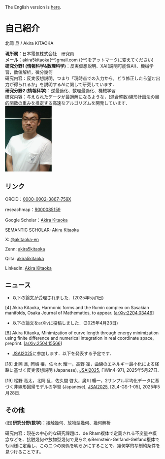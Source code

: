 The English version is [here](https://akira5kitaoka.github.io/Akira5Kitaoka-en.github.io/).

# 自己紹介

北岡 旦 / Akira KITAOKA

<div class="box">
  <div class="box-text">
    <b>現所属</b>：日本電気株式会社　研究員<br>
    <b>メール</b>：akira5kitaoka(^^)gmail.com ((^^)をアットマークに変えてください)<br>
    <b>研究分野1 (情報科学&数理科学)</b>：反実仮想説明、XAI(説明可能性AI)、機械学習，数値解析，微分幾何<br>
    研究内容：反実仮想説明，つまり「現時点での入力から，どう修正したら望む出力が得られるか」を説明するAIに関して研究しています．<br>
    <b>研究分野2 (情報科学)</b>：逆最適化、数理最適化、機械学習<br>    
    研究内容：与えられたデータが最適解になるような，(混合整数)線形計画法の目的関数の重みを推定する高速なアルゴリズムを開発しています．<br>
  </div>
  <div class="box-img">
    <img src="images/20210810-2.png" width="30%" alt="Akira Kitaoka">
  </div>
</div>




## リンク

ORCiD：[0000-0002-3867-759X](https://orcid.org/0000-0002-3867-759X)

reseachmap：[R000085159](https://researchmap.jp/akira5kitaoka)

Google Scholar：[Akira Kitaoka](https://scholar.google.com/citations?hl=ja&user=Cho6jckAAAAJ)

SEMANTIC SCHOLAR: [Akira Kitaoka](https://www.semanticscholar.org/author/Akira-Kitaoka/2078930525)

X: [@akitaoka-en](https://twitter.com/akitaoka_en)

Zenn: [akira5kitaoka](https://zenn.dev/akira5kitaoka)

Qiita: [akira5kitaoka](https://qiita.com/akira5kitaoka)

LinkedIn: [Akira Kitaoka](https://www.linkedin.com/in/akira-kitaoka-42a84425b/)

## ニュース

- 以下の論文が受理されました．(2025年5月1日)

[4] Akira Kitaoka, Harmonic forms and the Rumin complex on Sasakian manifolds, Osaka Journal of Mathematics, to appear.
[[arXiv:2204.03446](https://arxiv.org/abs/2204.03446)]

- 以下の論文をarXivに投稿しました．(2025年4月23日)

[8] Akira Kitaoka, Minimization of curve length through energy minimization using finite difference and numerical integration in real coordinate space, preprint.
[[arXiv:2504.15566](https://arxiv.org/abs/2504.15566)]

- [JSAI2025](https://www.ai-gakkai.or.jp/jsai2025/)に参加します．以下を発表する予定です．

[18] 北岡 旦, 岡嶋 穣，佐々木 耀一，高野 凜，曲線のエネルギー最小化による経路に基づく反実仮想説明 (Japanese), [JSAI2025](https://confit.atlas.jp/guide/event/jsai2025/subject/1Win4-97/advanced), \[1Win4-97\], 2025年5月27日.

[19] 松野 竜太，北岡 旦，佐久間 啓太，廣川 暢一，2サンプル平均化データに基づく非線形回帰モデルの学習 (Japanese), [JSAI2025](https://confit.atlas.jp/guide/event/jsai2025/subject/2L4-GS-1-05/advanced), \[2L4-GS-1-05\], 2025年5月28日.

<!--（公開できる中では）いまのところなし．-->

<!-- 1. [Princeton-Tokyo workshop on Geometric Analysis](https://sites.google.com/view/princeton-tokyo-ga-2020)にて、講演する予定です。 -->

<!-- 1. [幾何セミナー, 名古屋大学大学院 多元数理研究科](https://sites.google.com/site/geometryseminarnagoya/)にて、講演する予定です。 -->

## その他

(旧)**研究分野(数学)**：接触幾何、放物型幾何、幾何解析

研究内容：現在の中心的な研究課題は、de Rham複体で定義される不変量や概念などを、接触幾何や放物型幾何で見られるBernstein-Gelfand-Gelfand複体でも同様に定義し、この二つの関係を明らかにすることで、幾何学的な制約条件を見つけることです。
